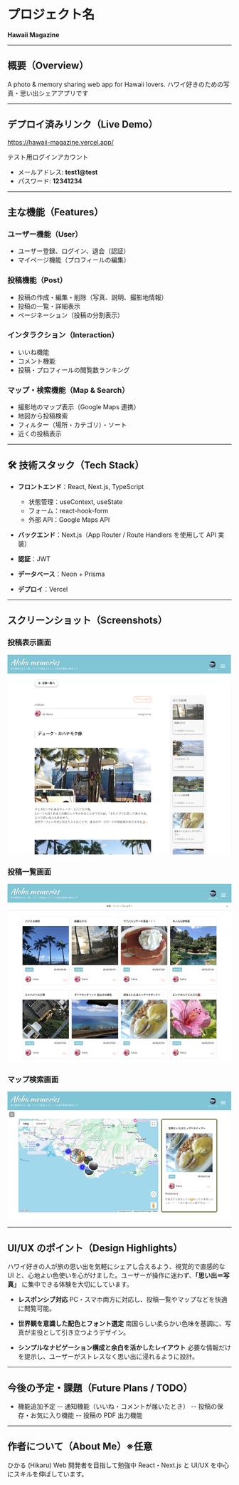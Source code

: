 # プロジェクト名

**Hawaii Magazine**

---

## 概要（Overview）

A photo & memory sharing web app for Hawaii lovers.
ハワイ好きのための写真・思い出シェアアプリです

---

## デプロイ済みリンク（Live Demo）

https://hawaii-magazine.vercel.app/

テスト用ログインアカウント

- メールアドレス: **test1@test**
- パスワード: **12341234**

---

## 主な機能（Features）

### ユーザー機能（User）

- ユーザー登録、ログイン、退会（認証）
- マイページ機能（プロフィールの編集）

### 投稿機能（Post）

- 投稿の作成・編集・削除（写真、説明、撮影地情報）
- 投稿の一覧・詳細表示
- ページネーション（投稿の分割表示）

### インタラクション（Interaction）

- いいね機能
- コメント機能
- 投稿・プロフィールの閲覧数ランキング

### マップ・検索機能（Map & Search）

- 撮影地のマップ表示（Google Maps 連携）
- 地図から投稿検索
- フィルター（場所・カテゴリ）・ソート
- 近くの投稿表示

---

## 🛠 技術スタック（Tech Stack）

- **フロントエンド**：React, Next.js, TypeScript

  - 状態管理：useContext, useState
  - フォーム：react-hook-form
  - 外部 API：Google Maps API

- **バックエンド**：Next.js（App Router / Route Handlers を使用して API 実装）

- **認証**：JWT

- **データベース**：Neon + Prisma

- **デプロイ**：Vercel

---

## スクリーンショット（Screenshots）

### 投稿表示画面

![投稿表示画面](./public/screenshots/shiglePost.png)

### 投稿一覧画面

![投稿一覧画面](./public/screenshots/allPosts.png)

### マップ検索画面

![マップ検索画面](./public/screenshots/fromMap.png)

---

## UI/UX のポイント（Design Highlights）

ハワイ好きの人が旅の思い出を気軽にシェアし合えるよう、視覚的で直感的な UI と、心地よい色使いを心がけました。ユーザーが操作に迷わず、**「思い出＝写真」** に集中できる体験を大切にしています。

- **レスポンシブ対応**
  PC・スマホ両方に対応し、投稿一覧やマップなどを快適に閲覧可能。

- **世界観を意識した配色とフォント選定**
  南国らしい柔らかい色味を基調に、写真が主役として引き立つようデザイン。

- **シンプルなナビゲーション構成と余白を活かしたレイアウト**
  必要な情報だけを提示し、ユーザーがストレスなく思い出に浸れるように設計。

---

## 今後の予定・課題（Future Plans / TODO）

- 機能追加予定
  -- 通知機能（いいね・コメントが届いたとき）
  -- 投稿の保存・お気に入り機能
  -- 投稿の PDF 出力機能

---

## 作者について（About Me）※任意

ひかる (Hikaru)
Web 開発者を目指して勉強中
React・Next.js と UI/UX を中心にスキルを伸ばしています。
